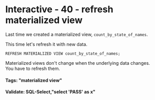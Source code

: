 



<style>
.pagebreak { page-break-before: always; }
.half { height: 200px; }
</style>








# Interactive - 40 - refresh materialized view

Last time we created a materialized view, `count_by_state_of_names`.

This time let's refresh it with new data.

```
REFRESH MATERIALIZED VIEW count_by_state_of_names;

```

Materialized views don't change when the underlying data changes.  
You have to refresh them.


#### Tags: "materialized view"

#### Validate: SQL-Select,"select 'PASS' as x"

